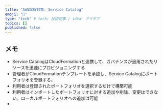 ```yaml
---
title: "AWS試験対策: Service Catalog"
emoji: "🍣"
type: "tech" # tech: 技術記事 / idea: アイデア
topics: []
published: false
---
```



## メモ

- Service CatalogはCloudFormationと連携して、ガバナンスが適用されたリソースを迅速にプロビジョニングする
- 管理者がCloudFormationテンプレートを承認し、Service Catalogにポートフォリオを登録する。
- 利用者は登録されたポートフォリオを選択するだけで構築可能
- 利用者はインポートしたポートフォリオに対する追加や削除、変更はできない。ローカルポートフォリオへの追加は可能
- 